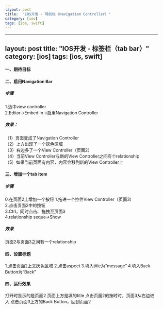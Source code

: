 ```yaml
---
layout: post
title:  "IOS开发 - 导航栏（Navigation Controller）"
category: [ios]
tags: [ios, swift]
---
```


---
layout: post
title:  "IOS开发 - 标签栏（tab bar）"
category: [ios]
tags: [ios, swift]
---

#### 一、期待目标

<!-- more -->

#### 二、启用Navigation Bar
##### 步骤
1.选中view controller  
2.Editor->Embed in->启用Navigation Controller  
##### 效果：  
（1）页面变成了Navigation Controller  
（2）上方出现了一个灰色区域  
（3）右边多了一个View Controller（页面2）  
（4）当前View Controller与新的View Controller之间有个relationship  
（5）如果当前页面有内容，内容会移到新的View Controller上  

#### 三、增加一个tab item
##### 步骤
0.在页面2上增加一个按钮
1.拖进一个控件View Controller（页面3）  
2.点击页面2中的按钮  
3.Ctrl，同时点击、拖拽至页面3  
4.relationship seque->Show  
##### 效果
页面2与页面3之间有一个relationship  

#### 四、设置标题
1.点击页面2上文灰色区域
2.点击aspect
3.填入title为“message”
4.填入Back Button为“Back"

#### 四、运行效果
打开时显示的是页面2
页面上方是填的title
点击页面2的按时时，页面3从右边进入
点击页面3上方的Back Button，回到页面2
